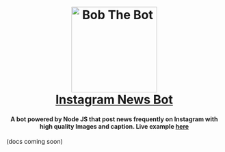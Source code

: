 <h1 align="center">
   <br>
   <a href="https://bobthebot.netlify.app/">
    <img src="https://ph-files.imgix.net/f0ea9b39-a7fc-423a-add0-4b39fb020f3f.png" alt="Bob The Bot" width="200">
   </a>
   <br>
   <a href="https://instagram.com/dragshorts/">Instagram News Bot</a><br>
</h1>

<h4 align="center">
    A bot powered by <b>Node JS</b> that post news frequently on Instagram with high quality Images and caption. Live example <a href="https://instagram.com/dragshorts/">here</a> 
</h4>

(docs coming soon)
